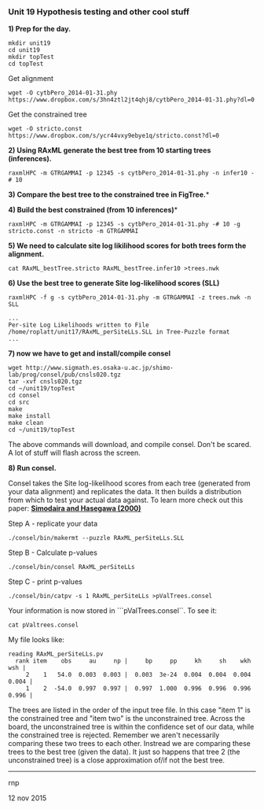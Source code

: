 ### Unit 19 Hypothesis testing and other cool stuff

**1) Prep for the day.**

```
mkdir unit19
cd unit19
mkdir topTest
cd topTest
```

Get alignment 
```
wget -O cytbPero_2014-01-31.phy https://www.dropbox.com/s/3hn4ztl2jt4qhj8/cytbPero_2014-01-31.phy?dl=0
```
Get the constrained tree
```
wget -O stricto.const https://www.dropbox.com/s/ycr44vxy9ebye1q/stricto.const?dl=0
```


**2) Using RAxML generate the best tree from 10 starting trees (inferences).**
```
raxmlHPC -m GTRGAMMAI -p 12345 -s cytbPero_2014-01-31.phy -n infer10 -# 10
```

**3) Compare the best tree to the constrained tree in FigTree.***


**4) Build the best constrained (from 10 inferences)***

```
raxmlHPC -m GTRGAMMAI -p 12345 -s cytbPero_2014-01-31.phy -# 10 -g stricto.const -n stricto -m GTRGAMMAI
```

**5) We need to calculate site log likilihood scores for both trees form the alignment.**
```
cat RAxML_bestTree.stricto RAxML_bestTree.infer10 >trees.nwk
```

**6) Use the best tree to generate Site log-likelihood scores (SLL)**

```
raxmlHPC -f g -s cytbPero_2014-01-31.phy -m GTRGAMMAI -z trees.nwk -n SLL
```
```
...
Per-site Log Likelihoods written to File /home/roplatt/unit17/RAxML_perSiteLLs.SLL in Tree-Puzzle format
...
```

**7) now we have to get and install/compile consel**

```
wget http://www.sigmath.es.osaka-u.ac.jp/shimo-lab/prog/consel/pub/cnsls020.tgz
tar -xvf cnsls020.tgz
cd ~/unit19/topTest
cd consel
cd src
make
make install
make clean
cd ~/unit19/topTest
```
The above commands will download, and compile consel.  Don't be scared.  A lot of stuff will flash across the screen.

**8) Run consel.**

Consel takes the Site log-likelihood scores from each tree (generated from your data alignment) and replicates the data.  It then builds a distribution from which to test your actual data against.  To learn more check out this paper: **[Simodaira and Hasegawa (2000)](http://bioinformatics.oxfordjournals.org/content/17/12/1246.abstract)** 

Step A - replicate your data
```
./consel/bin/makermt --puzzle RAxML_perSiteLLs.SLL 
```
Step B - Calculate p-values
```
./consel/bin/consel RAxML_perSiteLLs
```
Step C - print p-values
```
./consel/bin/catpv -s 1 RAxML_perSiteLLs >pValTrees.consel
```
Your information is now stored in ```pValTrees.consel``.  To see it:

```cat pValtrees.consel```

My file looks like:


```
reading RAxML_perSiteLLs.pv
  rank item    obs     au     np |     bp     pp     kh     sh    wkh    wsh |
     2    1   54.0  0.003  0.003 |  0.003  3e-24  0.004  0.004  0.004  0.004 |
     1    2  -54.0  0.997  0.997 |  0.997  1.000  0.996  0.996  0.996  0.996 |
```

The trees are listed in the order of the input tree file.  In this case "item 1" is the constrained tree and "item two" is the unconstrained tree.  Across the board, the unconstrained tree is within the confidence set of our data, while the constrained tree is rejected.  Remember we aren't necessarily comparing these two trees to each other.  Instread we are comparing these trees to the best tree (given the data).  It just so happens that tree 2 (the unconstrained tree) is a close approximation of/if not the best tree.

*******************
rnp

12 nov 2015
